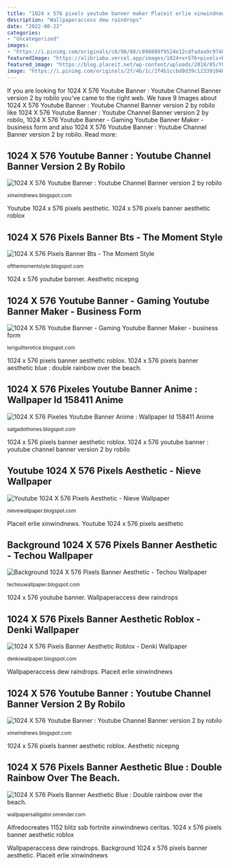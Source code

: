 ```yaml
---
title: "1024 x 576 pixels youtube banner maker Placeit erlie xinwindnews"
description: "Wallpaperaccess dew raindrops"
date: "2022-08-22"
categories:
- "Uncategorized"
images:
- "https://i.pinimg.com/originals/c8/98/88/c898889f9524e12cdfadaa9c97480165.jpg"
featuredImage: "https://alibriaba.vercel.app/images/1024+x+576+pixels+banner+for+youtube+aesthetic-4.jpg"
featured_image: "https://blog.placeit.net/wp-content/uploads/2018/05/YOUTUBE-BANNER-TEMPLATE-1024x576.png"
image: "https://i.pinimg.com/originals/2f/4b/1c/2f4b1ccbd9d39c12339104857b599739.png"
---
```


If you are looking for 1024 X 576 Youtube Banner : Youtube Channel Banner version 2 by robilo you've came to the right web. We have 9 Images about 1024 X 576 Youtube Banner : Youtube Channel Banner version 2 by robilo like 1024 X 576 Youtube Banner : Youtube Channel Banner version 2 by robilo, 1024 X 576 Youtube Banner - Gaming Youtube Banner Maker - business form and also 1024 X 576 Youtube Banner : Youtube Channel Banner version 2 by robilo. Read more:

## 1024 X 576 Youtube Banner : Youtube Channel Banner Version 2 By Robilo

![1024 X 576 Youtube Banner : Youtube Channel Banner version 2 by robilo](https://www.alfredocreates.com/wp-content/uploads/2019/06/Free-Black-YouTube-Subscribe-Button-PNG-Download-By-AlfredoCreates-15-1024x576.jpg "1024 x 576 youtube banner")

<small>xinwindnews.blogspot.com</small>

Youtube 1024 x 576 pixels aesthetic. 1024 x 576 pixels banner aesthetic roblox

## 1024 X 576 Pixels Banner Bts - The Moment Style

![1024 X 576 Pixels Banner Bts - The Moment Style](https://pm1.narvii.com/6462/b7551b93a16cc47d3ab5351e358601e53cc1fc14_hq.jpg "Aesthetic nicepng")

<small>ofthemomentstyle.blogspot.com</small>

1024 x 576 youtube banner. Aesthetic nicepng

## 1024 X 576 Youtube Banner - Gaming Youtube Banner Maker - Business Form

![1024 X 576 Youtube Banner - Gaming Youtube Banner Maker - business form](https://lh3.googleusercontent.com/proxy/UN1YyIBG66jSD0tQWh8S0y5r46kGwbh8Jb1LQRJs0CX3mV4SUW-s5HOHFhmZhys1GZF-bzsdrgk3TSCKZwXi9kJm_dCwCEB11vgGaZBL68-FJKcboo8Da9lPDD8vSzkLvo7SwBZzUbcWmD-CSdn1gTy2I9XpjAsqqUDeEvgHiWMY_gsdguyG1J8HWIfnhdXm=w1200-h630-p-k-no-nu "Background 1024 x 576 pixels banner aesthetic")

<small>loriguitterotice.blogspot.com</small>

1024 x 576 pixels banner aesthetic roblox. 1024 x 576 pixels banner aesthetic blue : double rainbow over the beach.

## 1024 X 576 Pixeles Youtube Banner Anime : Wallpaper Id 158411 Anime

![1024 X 576 Pixeles Youtube Banner Anime : Wallpaper Id 158411 Anime](https://i.pinimg.com/originals/2f/4b/1c/2f4b1ccbd9d39c12339104857b599739.png "1024 x 576 youtube banner : youtube channel banner version 2 by robilo")

<small>salgadothones.blogspot.com</small>

1024 x 576 pixels banner aesthetic roblox. 1024 x 576 youtube banner : youtube channel banner version 2 by robilo

## Youtube 1024 X 576 Pixels Aesthetic - Nieve Wallpaper

![Youtube 1024 X 576 Pixels Aesthetic - Nieve Wallpaper](https://alibriaba.vercel.app/images/1024+x+576+pixels+banner+for+youtube+aesthetic-4.jpg "Youtube 1024 x 576 pixels aesthetic")

<small>nievewallpaper.blogspot.com</small>

Placeit erlie xinwindnews. Youtube 1024 x 576 pixels aesthetic

## Background 1024 X 576 Pixels Banner Aesthetic - Techou Wallpaper

![Background 1024 X 576 Pixels Banner Aesthetic - Techou Wallpaper](https://i.pinimg.com/originals/c8/98/88/c898889f9524e12cdfadaa9c97480165.jpg "1024 x 576 pixels banner bts")

<small>techouwallpaper.blogspot.com</small>

1024 x 576 youtube banner. Wallpaperaccess dew raindrops

## 1024 X 576 Pixels Banner Aesthetic Roblox - Denki Wallpaper

![1024 X 576 Pixels Banner Aesthetic Roblox - Denki Wallpaper](https://i.pinimg.com/474x/e1/ea/1f/e1ea1fba315d171054d919a06c0b8eaf.jpg "1024 x 576 pixels banner aesthetic roblox")

<small>denkiwallpaper.blogspot.com</small>

Wallpaperaccess dew raindrops. Placeit erlie xinwindnews

## 1024 X 576 Youtube Banner : Youtube Channel Banner Version 2 By Robilo

![1024 X 576 Youtube Banner : Youtube Channel Banner version 2 by robilo](https://blog.placeit.net/wp-content/uploads/2018/05/YOUTUBE-BANNER-TEMPLATE-1024x576.png "1024 x 576 pixels banner aesthetic blue : double rainbow over the beach.")

<small>xinwindnews.blogspot.com</small>

1024 x 576 pixels banner aesthetic roblox. Aesthetic nicepng

## 1024 X 576 Pixels Banner Aesthetic Blue : Double Rainbow Over The Beach.

![1024 X 576 Pixels Banner Aesthetic Blue : Double rainbow over the beach.](https://www.nicepng.com/png/detail/20-203816_so-the-youtube-channel-banner-has-more-stuff.png "Aesthetic nicepng")

<small>wallpapersalligator.onrender.com</small>

Alfredocreates 1152 blitz ssb fortnite xinwindnews ceritas. 1024 x 576 pixels banner aesthetic roblox

Wallpaperaccess dew raindrops. Background 1024 x 576 pixels banner aesthetic. Placeit erlie xinwindnews
